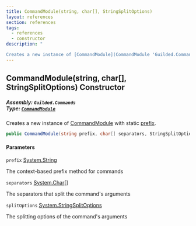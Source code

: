 ```yaml
---
title: CommandModule(string, char[], StringSplitOptions)
layout: references
section: references
tags:
  - references
  - constructor
description: "

Creates a new instance of [CommandModule](CommandModule 'Guilded.Commands.CommandModule') with static [prefix](CommandModule.CommandModule(string,char[],StringSplitOptions)#Guilded.Commands.CommandModule.CommandModule(string,char[],StringSplitOptions).prefix 'Guilded.Commands.CommandModule.CommandModule(string, char[], StringSplitOptions).prefix')."
---
```


## CommandModule(string, char[], StringSplitOptions) Constructor
##### **Assembly:** `Guilded.Commands`<br/>**Type:** [`CommandModule`](CommandModule 'Guilded.Commands.CommandModule')

Creates a new instance of [CommandModule](CommandModule 'Guilded.Commands.CommandModule') with static [prefix](CommandModule.CommandModule(string,char[],StringSplitOptions)#Guilded.Commands.CommandModule.CommandModule(string,char[],StringSplitOptions).prefix 'Guilded.Commands.CommandModule.CommandModule(string, char[], StringSplitOptions).prefix').

```csharp
public CommandModule(string prefix, char[] separators, StringSplitOptions splitOptions=1);
```
#### Parameters

<a name='Guilded.Commands.CommandModule.CommandModule(string,char[],StringSplitOptions).prefix'></a>

`prefix` [System.String](https://docs.microsoft.com/en-us/dotnet/api/System.String 'System.String')

The context-based prefix method for commands

<a name='Guilded.Commands.CommandModule.CommandModule(string,char[],StringSplitOptions).separators'></a>

`separators` [System.Char](https://docs.microsoft.com/en-us/dotnet/api/System.Char 'System.Char')[[]](https://docs.microsoft.com/en-us/dotnet/api/System.Array 'System.Array')

The separators that split the command's arguments

<a name='Guilded.Commands.CommandModule.CommandModule(string,char[],StringSplitOptions).splitOptions'></a>

`splitOptions` [System.StringSplitOptions](https://docs.microsoft.com/en-us/dotnet/api/System.StringSplitOptions 'System.StringSplitOptions')

The splitting options of the command's arguments